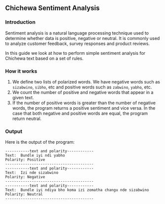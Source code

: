 ## Chichewa Sentiment Analysis

### Introduction

Sentiment analysis is a natural language processing technique used to determine whether data is positive, negative or neutral. It is commonly used to analyze customer feedback, survey responses and product reviews. 

In this guide we look at how to perform simple sentiment analysis for Chichewa text based on a set of rules. 

### How it works

1. We define two lists of polarized words. We have negative words such as `sizabwino`, `sibho`, etc and positive words such as `zabwino`, `yabho`, etc. 
2. We count the number of positive and negative words that appear in a given text. 
3. If the number of positive words is greater than the number of negative words, the program returns a positive sentiment and vice versa. In the case that both negative and positive words are equal, the program return neutral.

### Output

Here is the output of the program:

    -----------text and polarity------------
    Text:  Bundle iyi ndi yabho
    Polarity: Positive
    ----------------------------------------
    -----------text and polarity------------
    Text:  Izi nde sizabwino
    Polarity: Negative
    ----------------------------------------
    -----------text and polarity------------
    Text:  Bundle iyi ndiya bho koma izi zomatha changu nde sizabwino
    Polarity: Neutral
    ----------------------------------------
    




